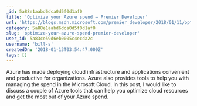 ```yaml
---
_id: 5a88e1aabd6dca0d5f0d1af0
title: 'Optimize your Azure spend – Premier Developer'
url: 'https://blogs.msdn.microsoft.com/premier_developer/2018/01/11/optimize-your-azure-spend/'
category: 5a88e1aabd6dca0d5f0d1af0
slug: 'optimize-your-azure-spend-premier-developer'
user_id: 5a83ce59d6eb0005c4ecda2c
username: 'bill-s'
createdOn: '2018-01-13T03:54:47.000Z'
tags: []
---
```


Azure has made deploying cloud infrastructure and applications convenient and productive for organizations. Azure also provides tools to help you with managing the spend in the Microsoft Cloud. In this post, I would like to discuss a couple of Azure tools that can help you optimize cloud resources and get the most out of your Azure spend.
